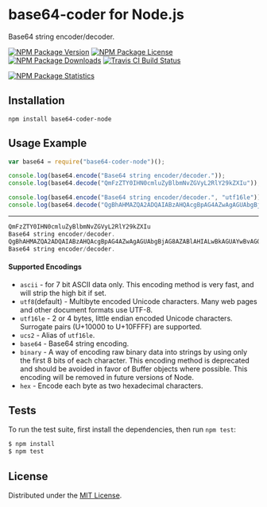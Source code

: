 # base64-coder for Node.js

Base64 string encoder/decoder.

[![NPM Package Version][npm-package-version-badge]][npm-package-url]
[![NPM Package License][npm-package-license-badge]][npm-package-license-url]
[![NPM Package Downloads][npm-package-downloads-badge]][npm-package-url]
[![Travis CI Build Status][travis-ci-build-status-badge]][travis-ci-build-status-page-url]

[![NPM Package Statistics][npm-package-statistics-badge]][npm-package-url]

## Installation

`npm install base64-coder-node`

## Usage Example

```javascript
var base64 = require("base64-coder-node")();

console.log(base64.encode("Base64 string encoder/decoder."));
console.log(base64.decode("QmFzZTY0IHN0cmluZyBlbmNvZGVyL2RlY29kZXIu"));

console.log(base64.encode("Base64 string encoder/decoder.", "utf16le"));
console.log(base64.decode("QgBhAHMAZQA2ADQAIABzAHQAcgBpAG4AZwAgAGUAbgBjAG8AZABlAHIALwBkAGUAYwBvAGQAZQByAC4A", "utf16le"));
```

***

```javascript
QmFzZTY0IHN0cmluZyBlbmNvZGVyL2RlY29kZXIu
Base64 string encoder/decoder.
QgBhAHMAZQA2ADQAIABzAHQAcgBpAG4AZwAgAGUAbgBjAG8AZABlAHIALwBkAGUAYwBvAGQAZQByAC4A
Base64 string encoder/decoder.
```

#### Supported Encodings

- `ascii` - for 7 bit ASCII data only. This encoding method is very fast, and will strip the high bit if set.
- `utf8`(default) - Multibyte encoded Unicode characters. Many web pages and other document formats use UTF-8.
- `utf16le` - 2 or 4 bytes, little endian encoded Unicode characters. Surrogate pairs (U+10000 to U+10FFFF) are supported.
- `ucs2` - Alias of `utf16le`.
- `base64` - Base64 string encoding.
- `binary` - A way of encoding raw binary data into strings by using only the first 8 bits of each character. This encoding method is deprecated and should be avoided in favor of Buffer objects where possible. This encoding will be removed in future versions of Node.
- `hex` - Encode each byte as two hexadecimal characters.

## Tests

To run the test suite, first install the dependencies, then run `npm test`:

```bash
$ npm install
$ npm test
```

## License

Distributed under the [MIT License](LICENSE).

[npm-package-url]: https://npmjs.org/package/base64-coder-node

[npm-package-version-badge]: https://img.shields.io/npm/v/base64-coder-node.svg?style=flat-square

[npm-package-license-badge]: https://img.shields.io/npm/l/base64-coder-node.svg?style=flat-square
[npm-package-license-url]: http://opensource.org/licenses/MIT

[npm-package-downloads-badge]: https://img.shields.io/npm/dm/base64-coder-node.svg?style=flat-square

[devDependencies-status-badge]: https://david-dm.org/AnatoliyGatt/base64-coder-node/dev-status.svg?style=flat-square
[devDependencies-status-page-url]: https://david-dm.org/AnatoliyGatt/base64-coder-node#info=devDependencies

[travis-ci-build-status-badge]: https://img.shields.io/travis/AnatoliyGatt/base64-coder-node.svg?style=flat-square
[travis-ci-build-status-page-url]: https://travis-ci.org/AnatoliyGatt/base64-coder-node

[npm-package-statistics-badge]: https://nodei.co/npm/base64-coder-node.png?downloads=true&downloadRank=true&stars=true
